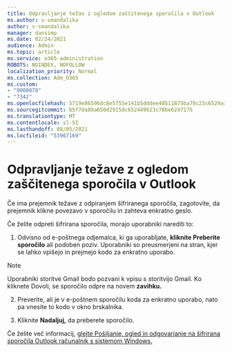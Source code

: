 ```yaml
---
title: Odpravljanje težav z ogledom zaščitenega sporočila v Outlook
ms.author: v-smandalika
author: v-smandalika
manager: dansimp
ms.date: 02/24/2021
audience: Admin
ms.topic: article
ms.service: o365-administration
ROBOTS: NOINDEX, NOFOLLOW
localization_priority: Normal
ms.collection: Adm_O365
ms.custom:
- "9000078"
- "7342"
ms.openlocfilehash: 5719e86596dc8e5755e141b5dddee40511875ba78c23c6529a131e9cab118fc8
ms.sourcegitcommit: b5f7da89a650d2915dc652449623c78be6247175
ms.translationtype: MT
ms.contentlocale: sl-SI
ms.lasthandoff: 08/05/2021
ms.locfileid: "53967169"
---
```

# <a name="fix-problem-of-viewing-protected-message-in-outlook"></a>Odpravljanje težave z ogledom zaščitenega sporočila v Outlook

Če ima prejemnik težave z odpiranjem šifriranega sporočila, zagotovite, da prejemnik klikne povezavo v sporočilu in zahteva enkratno geslo.

Če želite odpreti šifrirana sporočila, morajo uporabniki narediti to:

1. Odvisno od e-poštnega odjemalca, ki ga uporabljate, **kliknite Preberite sporočilo** ali podoben poziv. Uporabniki so preusmerjeni na stran, kjer se lahko vpišejo in prejmejo kodo za enkratno uporabo.

> [!NOTE]
> Uporabniki storitve Gmail bodo pozvani k vpisu s storitvijo Gmail. Ko kliknete Dovoli, se sporočilo odpre na novem **zavihku.**

2. Preverite, ali je v e-poštnem sporočilu koda za enkratno uporabo, nato pa vnesite to kodo v okno brskalnika.

3. Kliknite **Nadaljuj,** da preberete sporočilo.

Če želite več informacij, [glejte Pošiljanje, ogled in odgovarjanje na šifrirana sporočila Outlook računalnik s sistemom Windows.](https://support.microsoft.com/topic/send-view-and-reply-to-encrypted-messages-in-outlook-for-pc-eaa43495-9bbb-4fca-922a-df90dee51980)


